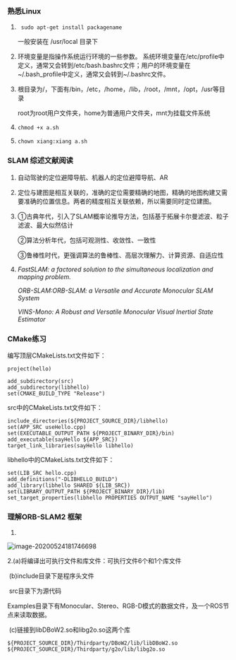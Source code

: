 ### 熟悉Linux

1. ` sudo apt-get install packagename`

   一般安装在 /usr/local 目录下

2. 环境变量是指操作系统运行环境的一些参数。
   系统环境变量在/etc/profile中定义，通常又会转到/etc/bash.bashrc文件；用户的环境变量在~/.bash_profile中定义，通常又会转到~/.bashrc文件。

3. 根目录为/，下面有/bin，/etc，/home，/lib，/root，/mnt，/opt，/usr等目录

   root为root用户文件夹，home为普通用户文件夹，mnt为挂载文件系统

4. `chmod +x a.sh`

5. `chown xiang:xiang a.sh `

### SLAM 综述文献阅读

1. 自动驾驶的定位避障导航、机器人的定位避障导航、AR

2. 定位与建图是相互关联的，准确的定位需要精确的地图，精确的地图构建又需要准确的位置信息。两者的精度相互关联依赖，所以需要同时定位建图。

3. ①古典年代，引入了SLAM概率论推导方法，包括基于拓展卡尔曼滤波、粒子滤波、最大似然估计

   ②算法分析年代，包括可观测性、收敛性、一致性

   ③鲁棒性时代，更强调算法的鲁棒性、高层次理解力、计算资源、自适应性

4. *FastSLAM: a factored solution to the simultaneous localization*
   *and mapping problem.*

   *ORB-SLAM:ORB-SLAM: a Versatile and Accurate Monocular SLAM System*

   *VINS-Mono: A Robust and Versatile Monocular Visual Inertial State Estimator*

### CMake练习

编写顶层CMakeLists.txt文件如下：

```
project(hello)

add_subdirectory(src)
add_subdirectory(libhello)
set(CMAKE_BUILD_TYPE "Release")
```

src中的CMakeLists.txt文件如下：

```
include_directories(${PROJECT_SOURCE_DIR}/libhello)
set(APP_SRC useHello.cpp)
set(EXECUTABLE_OUTPUT_PATH ${PROJECT_BINARY_DIR}/bin)
add_executable(sayHello ${APP_SRC})
target_link_libraries(sayHello libhello)
```

libhello中的CMakeLists.txt文件如下：

```
set(LIB_SRC hello.cpp)
add_definitions("-DLIBHELLO_BUILD")
add_library(libhello SHARED ${LIB_SRC})
set(LIBRARY_OUTPUT_PATH ${PROJECT_BINARY_DIR}/lib)
set_target_properties(libhello PROPERTIES OUTPUT_NAME "sayHello")
```

### 理解ORB-SLAM2 框架

1.

![image-20200524181746698](C:\Users\HCHO\AppData\Roaming\Typora\typora-user-images\image-20200524181746698.png)



2.(a)将编译出可执行文件和库文件：可执行文件6个和1个库文件

​	(b)include目录下是程序头文件

​		src目录下为源代码

​		Examples目录下有Monocular、Stereo、RGB-D模式的数据文件，及一个ROS节点来读取数据。

​	(c)链接到libDBoW2.so和libg2o.so这两个库

```
${PROJECT_SOURCE_DIR}/Thirdparty/DBoW2/lib/libDBoW2.so
${PROJECT_SOURCE_DIR}/Thirdparty/g2o/lib/libg2o.so
```

